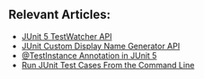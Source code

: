 ## Relevant Articles:

- [JUnit 5 TestWatcher API](https://www.baeldung.com/junit-testwatcher)
- [JUnit Custom Display Name Generator API](https://www.baeldung.com/junit-custom-display-name-generator)
- [@TestInstance Annotation in JUnit 5](https://www.baeldung.com/junit-testinstance-annotation)
- [Run JUnit Test Cases From the Command Line](https://www.baeldung.com/junit-run-from-command-line)
